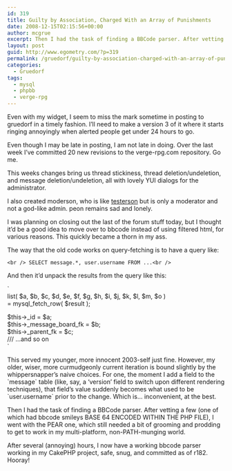```yaml
---
id: 319
title: Guilty by Association, Charged With an Array of Punishments
date: 2008-12-15T02:15:56+00:00
author: mcgrue
excerpt: Then I had the task of finding a BBCode parser. After vetting a few (one of which had bbcode smileys BASE 64 ENCODED WITHIN THE PHP FILE), I went with the PEAR one...
layout: post
guid: http://www.egometry.com/?p=319
permalink: /gruedorf/guilty-by-association-charged-with-an-array-of-punishments/
categories:
  - Gruedorf
tags:
  - mysql
  - phpbb
  - verge-rpg
---
```

Even with my widget, I seem to miss the mark sometime in posting to gruedorf in a timely fashion. I&#8217;ll need to make a version 3 of it where it starts ringing annoyingly when alerted people get under 24 hours to go.

Even though I may be late in posting, I am not late in doing. Over the last week I&#8217;ve committed 20 new revisions to the verge-rpg.com repository. Go me.

This weeks changes bring us thread stickiness, thread deletion/undeletion, and message deletion/undeletion, all with lovely YUI dialogs for the administrator. 

I also created moderson, who is like [testerson](http://www.google.com/search?q=testerson) but is only a moderator and not a god-like admin. peon remains sad and lonely.

I was planning on closing out the last of the forum stuff today, but I thought it&#8217;d be a good idea to move over to bbcode instead of using filtered html, for various reasons. This quickly became a thorn in my ass.

The way that the old code works on query-fetching is to have a query like:

`<br />
SELECT message.*, user.username FROM ...<br />
` 

And then it&#8217;d unpack the results from the query like this:

`<br />
list( $a, $b, $c, $d, $e, $f, $g, $h, $i, $j, $k, $l, $m, $o )<br />
	= mysql_fetch_row( $result );</p>
<p>$this->_id          		= $a;<br />
$this->_message_board_fk    	= $b;<br />
$this->_parent_fk       	= $c;<br />
/// ...and so on<br />
` 

This served my younger, more innocent 2003-self just fine. However, my older, wiser, more curmudgeonly current iteration is bound slightly by the whippersnapper&#8217;s naive choices. For one, the moment I add a field to the \`message\` table (like, say, a &#8216;version&#8217; field to switch upon different rendering techniques), that field&#8217;s value suddenly becomes what used to be \`user.username\` prior to the change. Which is&#8230; inconvenient, at the best.

Then I had the task of finding a BBCode parser. After vetting a few (one of which had bbcode smileys BASE 64 ENCODED WITHIN THE PHP FILE), I went with the PEAR one, which still needed a bit of grooming and prodding to get to work in my multi-platform, non-PATH-munging world.

After several (annoying) hours, I now have a working bbcode parser working in my CakePHP project, safe, snug, and committed as of r182. Hooray!